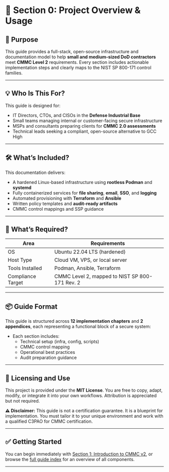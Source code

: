 # 🧭 Section 0: Project Overview & Usage

## 🎯 Purpose

This guide provides a full-stack, open-source infrastructure and documentation model to help **small and medium-sized DoD contractors** meet **CMMC Level 2** requirements. Every section includes actionable implementation steps and clearly maps to the NIST SP 800-171 control families.

---

## 💡 Who Is This For?

This guide is designed for:

- IT Directors, CTOs, and CISOs in the **Defense Industrial Base**
- Small teams managing internal or customer-facing secure infrastructure
- MSPs and consultants preparing clients for **CMMC 2.0 assessments**
- Technical leads seeking a compliant, open-source alternative to GCC High

---

## 🛠️ What’s Included?

This documentation delivers:

- A hardened Linux-based infrastructure using **rootless Podman** and **systemd**
- Fully containerized services for **file sharing**, **email**, **SSO**, and **logging**
- Automated provisioning with **Terraform** and **Ansible**
- Written policy templates and **audit-ready artifacts**
- CMMC control mappings and SSP guidance

---

## 🧰 What’s Required?

| Area              | Requirements |
|-------------------|--------------|
| OS                | Ubuntu 22.04 LTS (hardened) |
| Host Type         | Cloud VM, VPS, or local server |
| Tools Installed   | Podman, Ansible, Terraform |
| Compliance Target | CMMC Level 2, mapped to NIST SP 800-171 Rev. 2 |

---

## 📦 Guide Format

This guide is structured across **12 implementation chapters** and **2 appendices**, each representing a functional block of a secure system:

- Each section includes:
  - Technical setup (infra, config, scripts)
  - CMMC control mapping
  - Operational best practices
  - Audit preparation guidance

---

## 📜 Licensing and Use

This project is provided under the **MIT License**. You are free to copy, adapt, modify, or integrate it into your own workflows. Attribution is appreciated but not required.

**⚠️ Disclaimer:** This guide is not a certification guarantee. It is a blueprint for implementation. You must tailor it to your unique environment and work with a qualified C3PAO for CMMC certification.

---

## ✅ Getting Started

You can begin immediately with [Section 1: Introduction to CMMC v2](../01_cmmc_intro/index.md), or browse the [full guide index](../README.md) for an overview of all components.

---
